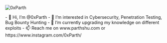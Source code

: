 <p align="left"> <img src="https://komarev.com/ghpvc/?username=0xParth" alt="0xParth" /> </p>
- 👋 Hi, I’m @0xParth
- 👀 I’m interested in Cybersecurity, Penetration Testing, Bug Bounty Hunting
- 🌱 I’m currently upgrading my knowledge on different exploits
- 📫 Reach me on www.parthshu.com or https://www.instagram.com/0xParth/

<!---
0xParth/0xParth is a ✨ special ✨ repository because its `README.md` (this file) appears on your GitHub profile.
You can click the Preview link to take a look at your changes.
--->
